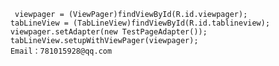          viewpager = (ViewPager)findViewById(R.id.viewpager);
        tabLineView = (TabLineView)findViewById(R.id.tablineview);
        viewpager.setAdapter(new TestPageAdapter());
        tabLineView.setupWithViewPager(viewpager);
        Email：781015928@qq.com
